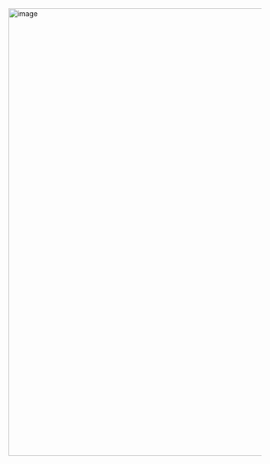 <img width="893" height="889" alt="image" src="https://github.com/user-attachments/assets/acc75fb8-dcfd-450c-b52b-8f310180a34f" />
